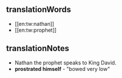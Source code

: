 ## translationWords

* [[en:tw:nathan]]
* [[en:tw:prophet]]

## translationNotes

* Nathan the prophet speaks to King David.
* **prostrated himself** - "bowed very low"
